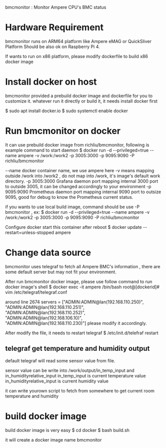 

bmcmonitor : Monitor Ampere CPU's BMC status 


# Hardware Requirement 

bmcmonitor runs on ARM64 platform like Ampere eMAG or QuickSliver Platform
Should be also ok on Raspberry Pi 4.

If wants to run on x86 platform, please modify dockerfile to build x86 docker image 

# Install docker on host

bmcmonitor provided a prebuild docker image and dockerfile for you to customize it. 
whatever run it directly or build it, it needs install docker first 

$ sudo apt install docker.io
$ sudo systemctl enable docker

# Run bmcmonitor on docker 

It can use prebuild docker image from richliu/bmcmonitor, following is example command to start daemon 
$ docker run -d --privileged=true --name ampere -v /work:/work2 -p 3005:3000 -p 9095:9090 -P richliu/bmcmonitor

--name docker container name, we use ampere here
-v means mapping outside /work into /work2 , do not map into /work, it's image's default work directory. 
-p 3005:3000 Grafana daemon port 
   mapping internal 3000 port to outside 3005, it can be changed accordingly to your environment 
-p 9095:9090 Prometheus daemon port 
   mapping internal 9090 port to outsize 9095, good for debug to know the Prometheus current status. 

if you wants to use local build image, command should be use -P bmcmonitor , 
ex:
$ docker run -d --privileged=true --name ampere -v /work:/work2 -p 3005:3000 -p 9095:9090 -P richliu/bmcmonitor

Configure docker start this container after reboot
$ docker update --restart=unless-stopped ampere

# Change data source 

bmcmonitor uses telegraf to fetch all Ampere BMC's information , there are some default server but may not fit your
environment. 

After run bmcmonitor docker image, please use follow command to run docker image's shell
$ docker exec -it ampere /bin/bash 
root@[dockerid]# vim /etc/telegraf/telegraf.conf

around line 2674
	servers = ["ADMIN:ADMIN@lan(192.168.110.250)", "ADMIN:ADMIN@lan(192.168.110.251)", "ADMIN:ADMIN@lan(192.168.110.252)", "ADMIN:ADMIN@lan(192.168.106.10)", "ADMIN:ADMIN@lan(192.168.110.230)"]
please modify it accordingly. 

After modify the file, it needs to restart telegraf 
$ /etc/init.d/telefraf restart

## telegraf get temperature and humidity output 

default telegraf will read some sensor value from file. 

sensor value can be write into /work/output/in_temp_input and in_humidityrelative_input
in_temp_input is current temperature value
in_humidityrelative_input is current humidity value

it can write yourown  script to fetch from somewhere to get current room temperature and humidity 


# build docker image

build docker image is very easy
$ cd docker 
$ bash build.sh 

it will create a docker image name bmcmonitor
